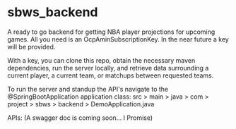 # sbws_backend
A ready to go backend for getting NBA player projections for upcoming games. All you need is an OcpAminSubscriptionKey. In the near future a key will be provided.

With a key, you can clone this repo, obtain the necessary maven dependencies, run the server locally, and retrieve data surrounding a current player, a current team, or matchups between requested teams.




To run the server and standup the API's navigate to the @SpringBootApplication application class:
src > main > java > com > project > sbws > backend > DemoApplication.java


APIs: (A swagger doc is coming soon... I Promise)



